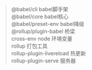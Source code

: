 > @babel/cli  babel脚手架  
@babel/core  babel核心  
@babel/preset-env  babel降级  
@rollup/plugin-babel  桥梁  
cross-env  node 环境变量  
rollup  打包工具  
rollup-plugin-livereload  热更新  
rollup-plugin-serve  服务器
